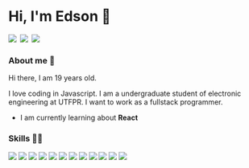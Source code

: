 # Hi, I'm Edson 👋


[<img src="https://img.shields.io/badge/@edsonaguiarjunior-%23E4405F.svg?&style=width=70&for-the-badge&logo=instagram&logoColor=white"  />](https://www.instagram.com/edsonaguiarjunior/) [<img src="https://img.shields.io/badge/@EdsonAguiarJr-%231DA1F2.svg?&style=width=70&for-the-badge&logo=twitter&logoColor=white" hspace=3 />](https://twitter.com/edsonjaguiar) [<img src="https://img.shields.io/badge/@Edson Aguiar Junior-%231ED760.svg?&style=width=70&for-the-badge&logo=spotify&logoColor=white"  />](https://open.spotify.com/user/22tutsqoliplzpzqr2fa54wai)

### About me 📝
<p>Hi there, I am 19 years old.

I love coding in Javascript. I am a undergraduate student of electronic engineering at UTFPR. I want to work as a fullstack programmer. </p>

- I am currently learning about **React**

### Skills 👨‍💻

<img src="https://img.shields.io/badge/React%20-%2320232a.svg?&style=width=70&for-the-badge&logo=react&logoColor=%2361DAFB"  /> <img src="https://img.shields.io/badge/React_native%20-%2320232a.svg?&style=width=70&for-the-badge&logo=react&logoColor=%2361DAFB"  /> <img src="https://img.shields.io/badge/Typescript%20-%23007ACC.svg?&style=width=70&for-the-badge&logo=Typescript&logoColor=white"  /> <img src="https://img.shields.io/badge/Html5%20-%23E34F26.svg?&style=width=70&for-the-badge&logo=Html5&logoColor=white"  /> <img src="https://img.shields.io/badge/Css3%20-%231572B6.svg?&style=width=70&for-the-badge&logo=css3&logoColor=white"  /> <img src="https://img.shields.io/badge/MongoDB-%234ea94b.svg?&style=width=70&for-the-badge&logo=Mongodb&logoColor=white"  /> <img src="https://img.shields.io/badge/C%20-%2300599C.svg?&style=width=70&for-the-badge&logo=c&logoColor=white"  /> <img src="https://img.shields.io/badge/Python-%233776AB.svg?&style=width=70&for-the-badge&logo=python&logoColor=white"  /> <img src="https://img.shields.io/badge/Mysql-%2300f.svg?&style=width=70&for-the-badge&logo=mysql&logoColor=white"  /> <img src="https://img.shields.io/badge/Node.js%20-%2343853D.svg?&style=width=70&for-the-badge&logo=node.js&logoColor=white"  /> <img src="https://img.shields.io/badge/Sass%20-%23CC6699.svg?&style=width=70&for-the-badge&logo=sass&logoColor=white"  /> <img src="https://img.shields.io/badge/Sqlite-%2307405e.svg?&style=width=70&for-the-badge&logo=sqlite&logoColor=white"  />

